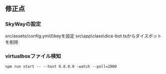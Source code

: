 ## 修正点

### SkyWayの設定

src/assets/config.ymlのkeyを設定
src\app\class\dice-bot.tsからダイスボットを削除

### virtualboxファイル検知

```
npm run start -- --host 0.0.0.0 -watch --poll=2000
```
